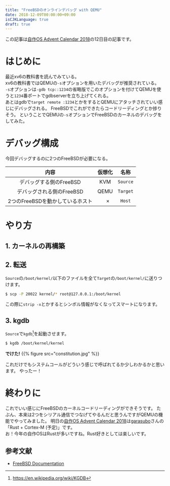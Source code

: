 ```yaml
---
title: "FreeBSDのオンラインデバッグ with QEMU"
date: 2018-12-09T00:00:00+09:00
isCJKLanguage: true
draft: true
---
```


この記事は[自作OS Advent Calendar 2018](https://adventar.org/calendars/2915)の12日目の記事です。

# はじめに
最近xv6の教科書を読んでみている。  
xv6の教科書ではQEMUの`-s`オプションを用いたデバッグが推奨されている。  
`-s`オプションは`-gdb tcp::1234`の省略版でこのオプションを付けてQEMUを使うと`1234`番ポートでgdbserverを立ち上げてくれる。  
あとはgdbで`target remote :1234`とかをするとQEMUにアタッチされていい感じにデバッグされる。
FreeBSDでこれができたらコードリーディングとか捗りそう。
ということでQEMUの`-s`オプションでFreeBSDのカーネルのデバッグをしてみた。

# デバッグ構成
今回デバッグするのに2つのFreeBSDが必要になる。   

|          内容                    | 仮想化                    | 名称     |
|:--------------------------------:|:-------------------------:|:--------:|
| デバッグする側のFreeBSD          | KVM                       | `Source` |
| デバッグされる側のFreeBSD        | QEMU                      | `Target` |
| 2つのFreeBSDを動かしているホスト | &nbsp;&nbsp;&nbsp;&nbsp;× | `Host`   |

# やり方
## 1. カーネルの再構築

## 2. 転送
`Source`の`/boot/kernel/`以下のファイルを全て`Target`の`/boot/kernel/`に送りつけます。

```sh
$ scp -P 20022 kernel/* root@127.0.0.1:/boot/kernel
```

この際に`strip -x`とかするとシンボル情報がなくなってスマートになります。

## 3. kgdb
`Source`で`kgdb`[^kgdb]を起動させます。
[^kgdb]:https://en.wikipedia.org/wiki/KGDB

```sh
$ kgdb /boot/kernel/kernel
```

**でけた!**
{{% figure src="constitution.jpg" %}}

これだけでもシステムコールがどういう感じで呼ばれてるか少しわかるかと思います。
やったー！


# 終わりに
これでいい感じにFreeBSDのカーネルコードリーディングができそうです。
たぶん、本来は2つをシリアル通信でつなげてやるんだと思うんですがQEMUの機能でやってみました。
明日の[自作OS Advent Calendar 2018](https://adventar.org/calendars/2915)は[garasubo](https://twitter.com/garasubo)さんの「Rust + Cortex-M (予定)」です。  
お！今年の自作OSはRustが多いですね。Rust好きとしては楽しいです。

## 参考文献
- [FreeBSD Documentation](https://www.freebsd.org/doc/en/books/developers-handbook/kerneldebug-online-gdb.html)
